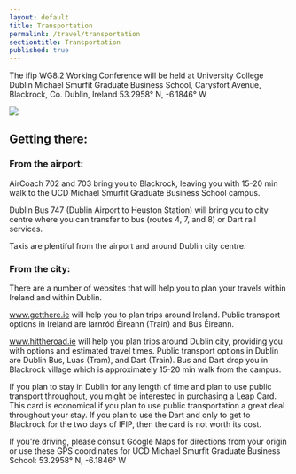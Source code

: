 ```yaml
---
layout: default
title: Transportation
permalink: /travel/transportation
sectiontitle: Transportation
published: true
---
```


The ifip WG8.2 Working Conference will be held at University College Dublin Michael Smurfit Graduate Business School, Carysfort Avenue, Blackrock, Co. Dublin, Ireland
53.2958° N, -6.1846° W

<img class='fill-horizontally' src="https://maps.googleapis.com/maps/api/staticmap?center=37.7576793,-122.5076404&amp;zoom=10&amp;markers=color:red%7Clabel:Venue%7C37.7576793,-122.5076404&amp;size=800x400&amp;style=element:geometry.stroke|visibility:off&amp;style=feature:landscape|element:geometry|saturation:-100&amp;style=feature:water|saturation:-100|invert_lightness:true&amp;key=AIzaSyDuvYUokVDCayaCGnCkwriaP89rwdQas2U">

## Getting there:

### From the airport:
AirCoach 702 and 703 bring you to Blackrock, leaving you with 15-20 min walk to the UCD Michael Smurfit Graduate Business School campus.

Dublin Bus 747 (Dublin Airport to Heuston Station) will bring you to city centre where you can transfer to bus (routes 4, 7, and 8) or Dart rail services.

Taxis are plentiful from the airport and around Dublin city centre.


### From the city:
There are a number of websites that will help you to plan your travels within Ireland and within Dublin. 

www.getthere.ie will help you to plan trips around Ireland. Public transport options in Ireland are Iarnród Éireann (Train) and Bus Éireann.

​www.hittheroad.ie will help you plan trips around Dublin city, providing you with options and estimated travel times. Public transport options in Dublin are Dublin Bus, Luas (Tram), and Dart (Train). Bus and Dart drop you in Blackrock village which is approximately 15-20 min walk from the campus.

If you plan to stay in Dublin for any length of time and plan to use public transport throughout, you might be interested in purchasing a Leap Card. This card is economical if you plan to use public transportation a great deal throughout your stay. If you plan to use the Dart and only to get to Blackrock for the two days of IFIP, then the card is not worth its cost.

​If you're driving, please consult Google Maps for directions from your origin or use these GPS coordinates for UCD Michael Smurfit Graduate Business School: 
​53.2958° N, -6.1846° W